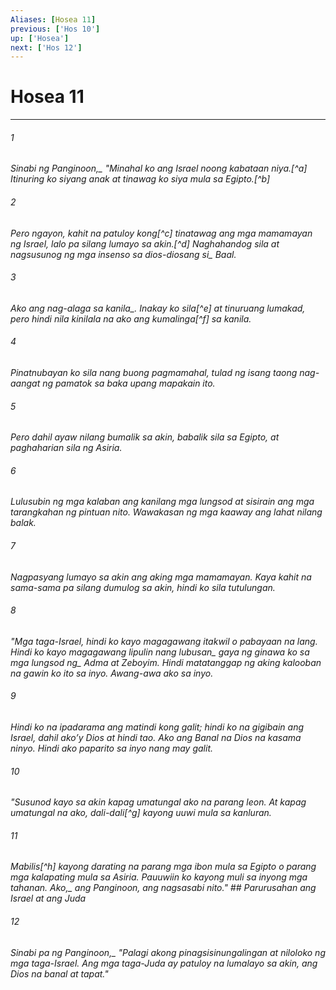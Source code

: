 ```yaml
---
Aliases: [Hosea 11]
previous: ['Hos 10']
up: ['Hosea']
next: ['Hos 12']
---
```

# Hosea 11

***






















###### 1 










<i class="trans-change">Sinabi ng Panginoon,_ "Minahal ko ang Israel noong kabataan niya.[^a] Itinuring ko siyang anak at tinawag ko siya mula sa Egipto.[^b] 





















###### 2 










Pero ngayon, kahit na patuloy kong[^c] tinatawag ang mga mamamayan ng Israel, lalo pa silang lumayo sa akin.[^d] Naghahandog sila at nagsusunog ng mga insenso sa <i class="trans-change">dios-diosang si_ Baal. 





















###### 3 










Ako <i class="trans-change">ang nag-alaga sa kanila_. Inakay ko sila[^e] at tinuruang lumakad, pero hindi nila kinilala na ako ang kumalinga[^f] sa kanila. 





















###### 4 










Pinatnubayan ko sila nang buong pagmamahal, tulad ng isang taong nag-aangat ng pamatok sa baka upang mapakain ito. 





















###### 5 










Pero dahil ayaw nilang bumalik sa akin, babalik sila sa Egipto, at paghaharian sila ng Asiria. 





















###### 6 










Lulusubin ng mga kalaban ang kanilang mga lungsod at sisirain ang mga tarangkahan ng pintuan nito. Wawakasan ng mga kaaway ang lahat nilang balak. 





















###### 7 










Nagpasyang lumayo sa akin ang aking mga mamamayan. Kaya kahit na sama-sama pa silang dumulog sa akin, hindi ko sila tutulungan. 





















###### 8 










"Mga taga-Israel, hindi ko kayo magagawang itakwil o pabayaan na lang. Hindi ko kayo magagawang <i class="trans-change">lipulin nang lubusan_ gaya ng ginawa ko sa <i class="trans-change">mga lungsod ng_ Adma at Zeboyim. Hindi matatanggap ng aking kalooban na gawin ko ito sa inyo. Awang-awa ako sa inyo. 





















###### 9 










Hindi ko na ipadarama ang matindi kong galit; hindi ko na gigibain ang Israel, dahil akoʼy Dios at hindi tao. Ako ang Banal na Dios na kasama ninyo. Hindi ako paparito sa inyo nang may galit. 





















###### 10 










"Susunod kayo sa akin kapag umatungal ako na parang leon. At kapag umatungal na ako, dali-dali[^g] kayong uuwi mula sa kanluran. 





















###### 11 










Mabilis[^h] kayong darating na parang mga ibon mula sa Egipto o parang mga kalapating mula sa Asiria. Pauuwiin ko kayong muli sa inyong mga tahanan. <i class="trans-change">Ako,_ ang Panginoon, ang nagsasabi nito." ## Parurusahan ang Israel at ang Juda 





















###### 12 










<i class="trans-change">Sinabi pa ng Panginoon,_ "Palagi akong pinagsisinungalingan at niloloko ng mga taga-Israel. Ang mga taga-Juda ay patuloy na lumalayo sa akin, ang Dios na banal at tapat."
